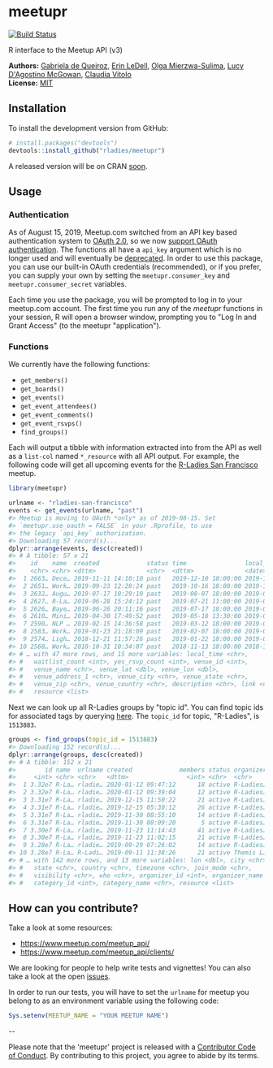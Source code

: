 
<!-- README.md is generated from README.Rmd. Please edit the Rmd file -->
meetupr
=======

[![Build Status](https://travis-ci.org/rladies/meetupr.svg?branch=master)](https://travis-ci.org/rladies/meetupr)

R interface to the Meetup API (v3)

**Authors:** [Gabriela de Queiroz](http://gdequeiroz.github.io/), [Erin LeDell](http://github.com/ledell/), [Olga Mierzwa-Sulima](https://github.com/olgamie), [Lucy D'Agostino McGowan](http://www.lucymcgowan.com), [Claudia Vitolo](https://github.com/cvitolo)<br/> **License:** [MIT](https://opensource.org/licenses/MIT)

Installation
------------

To install the development version from GitHub:

``` r
# install.packages("devtools")
devtools::install_github("rladies/meetupr")
```

A released version will be on CRAN [soon](https://github.com/rladies/meetupr/issues/24).

Usage
-----

### Authentication

As of August 15, 2019, Meetup.com switched from an API key based authentication system to [OAuth 2.0](https://www.meetup.com/meetup_api/auth/), so we now [support OAuth authentication](https://github.com/rladies/meetupr/issues/51). The functions all have a `api_key` argument which is no longer used and will eventually be [deprecated](https://github.com/rladies/meetupr/issues/59). In order to use this package, you can use our built-in OAuth credentials (recommended), or if you prefer, you can supply your own by setting the `meetupr.consumer_key` and `meetupr.consumer_secret` variables.

Each time you use the package, you will be prompted to log in to your meetup.com account. The first time you run any of the *meetupr* functions in your session, R will open a browser window, prompting you to "Log In and Grant Access" (to the meetupr "application").

### Functions

We currently have the following functions:

-   `get_members()`
-   `get_boards()`
-   `get_events()`
-   `get_event_attendees()`
-   `get_event_comments()`
-   `get_event_rsvps()`
-   `find_groups()`

Each will output a tibble with information extracted into from the API as well as a `list-col` named `*_resource` with all API output. For example, the following code will get all upcoming events for the [R-Ladies San Francisco](https://meetup.com/rladies-san-francisco) meetup.

``` r
library(meetupr)

urlname <- "rladies-san-francisco"
events <- get_events(urlname, "past")
#> Meetup is moving to OAuth *only* as of 2019-08-15. Set
#> `meetupr.use_oauth = FALSE` in your .Rprofile, to use
#> the legacy `api_key` authorization.
#> Downloading 57 record(s)...
dplyr::arrange(events, desc(created))
#> # A tibble: 57 x 21
#>    id    name  created             status time                local_date
#>    <chr> <chr> <dttm>              <chr>  <dttm>              <date>    
#>  1 2663… Dece… 2019-11-11 14:10:10 past   2019-12-10 18:00:00 2019-12-10
#>  2 2651… Work… 2019-09-23 12:28:24 past   2019-10-16 18:00:00 2019-10-16
#>  3 2632… Augu… 2019-07-17 10:29:10 past   2019-08-07 18:00:00 2019-08-07
#>  4 2627… R-La… 2019-06-28 15:24:12 past   2019-07-21 11:00:00 2019-07-21
#>  5 2626… Baye… 2019-06-26 20:11:16 past   2019-07-17 18:00:00 2019-07-17
#>  6 2610… Mini… 2019-04-30 17:49:52 past   2019-05-18 13:30:00 2019-05-18
#>  7 2590… NLP … 2019-02-15 14:36:58 past   2019-03-12 18:00:00 2019-03-12
#>  8 2583… Work… 2019-01-23 21:18:09 past   2019-02-07 18:00:00 2019-02-07
#>  9 2574… Ligh… 2018-12-21 11:57:26 past   2019-01-22 18:00:00 2019-01-22
#> 10 2560… Work… 2018-10-31 10:34:07 past   2018-11-13 18:00:00 2018-11-13
#> # … with 47 more rows, and 15 more variables: local_time <chr>,
#> #   waitlist_count <int>, yes_rsvp_count <int>, venue_id <int>,
#> #   venue_name <chr>, venue_lat <dbl>, venue_lon <dbl>,
#> #   venue_address_1 <chr>, venue_city <chr>, venue_state <chr>,
#> #   venue_zip <chr>, venue_country <chr>, description <chr>, link <chr>,
#> #   resource <list>
```

Next we can look up all R-Ladies groups by "topic id". You can find topic ids for associated tags by querying [here](https://secure.meetup.com/meetup_api/console/?path=/find/topics). The `topic_id` for topic, "R-Ladies", is `1513883`.

``` r
groups <- find_groups(topic_id = 1513883)
#> Downloading 152 record(s)...
dplyr::arrange(groups, desc(created))
#> # A tibble: 152 x 21
#>        id name  urlname created             members status organizer    lat
#>     <int> <chr> <chr>   <dttm>                <int> <chr>  <chr>      <dbl>
#>  1 3.32e7 R-La… rladie… 2020-01-12 09:47:12      18 active R-Ladies…  25.7 
#>  2 3.32e7 R-La… rladie… 2020-01-12 09:39:04      12 active R-Ladies…  51.8 
#>  3 3.31e7 R-La… rladie… 2019-12-15 11:50:22      21 active R-Ladies…  38.9 
#>  4 3.31e7 R-La… rladie… 2019-12-15 05:30:12      26 active R-Ladies…   6.93
#>  5 3.31e7 R-La… rladie… 2019-11-30 08:55:10      14 active R-Ladies…  30.0 
#>  6 3.31e7 R-La… rladie… 2019-11-30 08:09:20       5 active R-Ladies…  43.0 
#>  7 3.30e7 R-La… rladie… 2019-11-23 11:14:43      41 active R-Ladies…  19.0 
#>  8 3.30e7 R-La… rladie… 2019-11-23 11:02:15      21 active R-Ladies…  57.7 
#>  9 3.28e7 R-La… rladie… 2019-09-29 07:26:02      14 active R-Ladies… -20.3 
#> 10 3.28e7 R-La… R-Ladi… 2019-09-11 11:38:26      21 active Themis L…  -3.12
#> # … with 142 more rows, and 13 more variables: lon <dbl>, city <chr>,
#> #   state <chr>, country <chr>, timezone <chr>, join_mode <chr>,
#> #   visibility <chr>, who <chr>, organizer_id <int>, organizer_name <chr>,
#> #   category_id <int>, category_name <chr>, resource <list>
```

How can you contribute?
-----------------------

Take a look at some resources:

-   <https://www.meetup.com/meetup_api/>
-   <https://www.meetup.com/meetup_api/clients/>

We are looking for people to help write tests and vignettes! You can also take a look at the open [issues](https://github.com/rladies/meetupr/issues).

In order to run our tests, you will have to set the `urlname` for meetup you belong to as an environment variable using the following code:

``` r
Sys.setenv(MEETUP_NAME = "YOUR MEETUP NAME")
```

--

Please note that the 'meetupr' project is released with a [Contributor Code of Conduct](CODE_OF_CONDUCT.md). By contributing to this project, you agree to abide by its terms.
